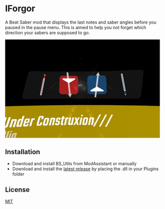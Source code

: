 # IForgor

A Beat Saber mod that displays the last notes and saber angles before you paused in the pause menu.  This is aimed to help you not forget which direction your sabers are supposed to go.

![Screenshot 1](Images/screenshot.jpg)

## Installation

- Download and install BS_Utils from ModAssistant or manually
- Download and install the [latest release](https://github.com/ckosmic/PauseCamp/releases/latest) by placing the .dll in your Plugins folder

## License
[MIT](https://choosealicense.com/licenses/mit/)